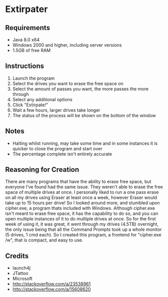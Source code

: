 Extirpater
==========

Requirements
------------
- Java 8.0 x64
- Windows 2000 and higher, including server versions
- 1.5GB of free RAM

Instructions
------------
1. Launch the program
2. Select the drives you want to erase the free space on
3. Select the amount of passes you want, the more passes the more through
4. Select any additional options
5. Click "Extirpate!"
6. Wait a few hours, larger drives take longer
7. The status of the process will be shown on the bottom of the window

Notes
-----
- Halting whilst running, may take some time and in some instances it is quicker to close the program and start over
- The percentage complete isn't entirely accurate

Reasoning for Creation
----------------------
There are many programs that have the ability to erase free space, but everyone I've found had the same issue. They weren't able to erase the free space of multiple drives at once. I personally liked to run a one pass erase on all my drives using Eraser at least once a week, however Eraser would take up to 15 hours per drive! So I looked around more, and stumbled upon cipher.exe, a program thats included with Windows. Although cipher.exe isn't meant to erase free space, it has the capability to do so, and you can open multiple instances of it to do multiple drives at once. So for the first week of using it, it was great, it went through my drives (4.5TB) overnight, the only issue being that all the Command Prompts took up a whole monitor (5 drives, 1 cmd each). So I created this program, a frontend for "cipher.exe /w", that is compact, and easy to use.

Credits
-------
- launch4j
- JTattoo
- Microsoft
- http://stackoverflow.com/a/23538961
- http://stackoverflow.com/a/15608620
